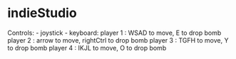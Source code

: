 # indieStudio


Controls:
    - joystick
    - keyboard:
        player 1 : WSAD to move, E to drop bomb
        player 2 : arrow to move, rightCtrl to drop bomb
        player 3 : TGFH to move, Y to drop bomb
        player 4 : IKJL to move, O to drop bomb